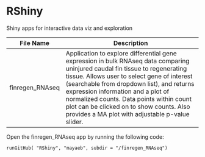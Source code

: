 # RShiny
Shiny apps for interactive data viz and exploration 


| File Name              | Description   |
| ---------------------- | ------------- |
| finregen_RNAseq  | Application to explore differential gene expression in bulk RNAseq data comparing uninjured caudal fin tissue to regenerating tissue. Allows user to select gene of interest (searchable from dropdown list), and returns expression information and a plot of normalized counts. Data points within count plot can be clicked on to show counts. Also provides a MA plot with adjustable p-value slider. |

Open the finregen_RNAseq app by running the following code:
```
runGitHub( "RShiny", "mayaeb", subdir = "/finregen_RNAseq")
```
